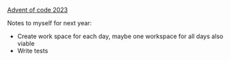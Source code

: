 [Advent of code 2023](https://adventofcode.com/2023)

Notes to myself for next year:

- Create work space for each day, maybe one workspace for all days also viable
- Write tests

